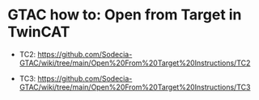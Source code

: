 # GTAC how to: Open from Target in TwinCAT

- TC2: https://github.com/Sodecia-GTAC/wiki/tree/main/Open%20From%20Target%20Instructions/TC2

- TC3: https://github.com/Sodecia-GTAC/wiki/tree/main/Open%20From%20Target%20Instructions/TC3

